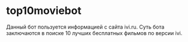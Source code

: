 # top10moviebot
Данный бот пользуется информацией с сайта ivi.ru. Суть бота заключаются в поиске 10 лучших бесплатных фильмов по версии ivi. 
